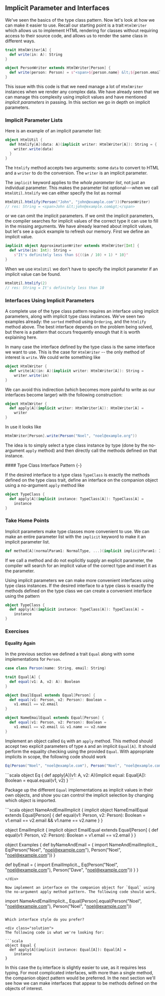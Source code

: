 ## Implicit Parameter and Interfaces

We've seen the basics of the type class pattern. Now let's look at how we can make it easier to use. Recall our starting point is a trait `HtmlWriter` which allows us to implement HTML rendering for classes without requiring access to their source code, and allows us to render the same class in different ways.

```scala
trait HtmlWriter[A] {
  def write(in: A): String
}

object PersonWriter extends HtmlWriter[Person] {
  def write(person: Person) = s"<span>${person.name} &lt;${person.email}&gt;</span>"
}
```

This issue with this code is that we need manage a lot of `HtmlWriter` instances when we render any complex data. We have already seen that we can manage this complexity using implicit values and have mentioned *implicit parameters* in passing. In this section we go in depth on implicit parameters.

### Implicit Parameter Lists

Here is an example of an implicit parameter list:

```scala
object HtmlUtil {
  def htmlify[A](data: A)(implicit writer: HtmlWriter[A]): String = {
    writer.write(data)
  }
}
```

The `htmlify` method accepts two arguments: some `data` to convert to HTML and a `writer` to do the conversion. The `writer` is an implicit parameter.

The `implicit` keyword applies to the *whole parameter list*, not just an individual parameter. This makes the parameter list optional---when we call `HtmlUtil.htmlify` we can either specify the list as normal

```scala
HtmlUtil.htmlify(Person("John", "john@example.com"))(PersonWriter)
// res: String = <span>John &lt;john@example.com&gt;</span>
```

or we can omit the implicit parameters. If we omit the implicit parameters, the compiler searches for implicit values of the correct type it can use to fill in the missing arguments. We have already learned about implicit values, but let's see a quick example to refresh our memory. First we define an implicit value.

```scala
implicit object ApproximationWriter extends HtmlWriter[Int] {
  def write(in: Int): String =
    s"It's definitely less than ${((in / 10) + 1) * 10}"
}
```

When we use `HtmlUtil` we don't have to specify the implicit parameter if an implicit value can be found.

```scala
HtmlUtil.htmlify(2)
// res: String = It's definitely less than 10
```

### Interfaces Using Implicit Parameters

A complete use of the type class pattern requires an interface using implicit parameters, along with implicit type class instances. We've seen two examples already: the `sorted` method using `Ordering`, and the `htmlify` method above. The best interface depends on the problem being solved, but there is a pattern that occurs frequently enough that it is worth explaining here.

In many case the interface defined by the type class is the same interface we want to use. This is the case for `HtmlWriter` -- the only method of interest is `write`. We could write something like

```scala
object HtmlWriter {
  def write[A](in: A)(implicit writer: HtmlWriter[A]): String =
    writer.write(in)
}
```

We can avoid this indirection (which becomes more painful to write as our interfaces become larger) with the following construction:

```scala
object HtmlWriter {
  def apply[A](implicit writer: HtmlWriter[A]): HtmlWriter[A] =
    writer
}
```

In use it looks like

```scala
HtmlWriter[Person].write(Person("Noel", "noel@example.org"))
```

The idea is to simply select a type class instance by type (done by the no-argument `apply` method) and then directly call the methods defined on that instance.

<div class="callout callout-info">
#### Type Class Interface Pattern {-}

If the desired interface to a type class `TypeClass` is exactly the methods defined on the type class trait, define an interface on the companion object using a no-argument `apply` method like

```scala
object TypeClass {
  def apply[A](implicit instance: TypeClass[A]): TypeClass[A] =
    instance
}
```
</div>

### Take Home Points

Implicit parameters make type classes more convenient to use. We can make an entire parameter list with the `implicit` keyword to make it an implicit parameter list.

```scala
def method[A](normalParam1: NormalType, ...)(implicit implicitParam1: ImplicitType[A], ...)
```

If we call a method and do not explicitly supply an explicit parameter, the compiler will search for an implicit value of the correct type and insert it as the parameter.

Using implicit parameters we can make more convenient interfaces using type class instances. If the desired interface to a type class is exactly the methods defined on the type class we can create a convenient interface using the pattern

```scala
object TypeClass {
  def apply[A](implicit instance: TypeClass[A]): TypeClass[A] =
    instance
}
```

### Exercises

#### Equality Again

In the previous section we defined a trait `Equal` along with some implementations for `Person`.

```scala
case class Person(name: String, email: String)

trait Equal[A] {
  def equal(v1: A, v2: A): Boolean
}

object EmailEqual extends Equal[Person] {
  def equal(v1: Person, v2: Person): Boolean =
    v1.email == v2.email
}

object NameEmailEqual extends Equal[Person] {
  def equal(v1: Person, v2: Person): Boolean =
    v1.email == v2.email && v1.name == v2.name
}
```

Implement an object called `Eq` with an `apply` method. This method should accept two explicit parameters of type `A` and an implicit `Equal[A]`. It should perform the equality checking using the provided `Equal`. With appropriate implicits in scope, the following code should work

```scala
Eq(Person("Noel", "noel@example.com"), Person("Noel", "noel@example.com"))
```

<div class="solution">
```scala
object Eq {
  def apply[A](v1: A, v2: A)(implicit equal: Equal[A]): Boolean =
    equal.equal(v1, v2)
}
```
</div>

Package up the different `Equal` implementations as implicit values in their own objects, and show you can control the implicit selection by changing which object is imported.

<div class="solution">
```scala
object NameAndEmailImplicit {
  implicit object NameEmailEqual extends Equal[Person] {
    def equal(v1: Person, v2: Person): Boolean =
      v1.email == v2.email && v1.name == v2.name
  }
}

object EmailImplicit {
  implicit object EmailEqual extends Equal[Person] {
    def equal(v1: Person, v2: Person): Boolean =
      v1.email == v2.email
  }
}

object Examples {
  def byNameAndEmail = {
    import NameAndEmailImplicit._
    Eq(Person("Noel", "noel@example.com"), Person("Noel", "noel@example.com"))
  }

  def byEmail = {
    import EmailImplicit._
    Eq(Person("Noel", "noel@example.com"), Person("Dave", "noel@example.com"))
  }
}
```
</div>

Now implement an interface on the companion object for `Equal` using the no-argument apply method pattern. The following code should work.

```
import NameAndEmailImplicit._
Equal[Person].equal(Person("Noel", "noel@example.com"), Person("Noel", "noel@example.com"))
```

Which interface style do you prefer?

<div class="solution">
The following code is what we're looking for:

```scala
object Equal {
  def apply[A](implicit instance: Equal[A]): Equal[A] =
    instance
}
```

In this case the `Eq` interface is slightly easier to use, as it requires less typing. For most complicated interfaces, with more than a single method, the companion object pattern would be preferred. In the next section we'll see how we can make interfaces that appear to be methods defined on the objects of interest.
</div>

